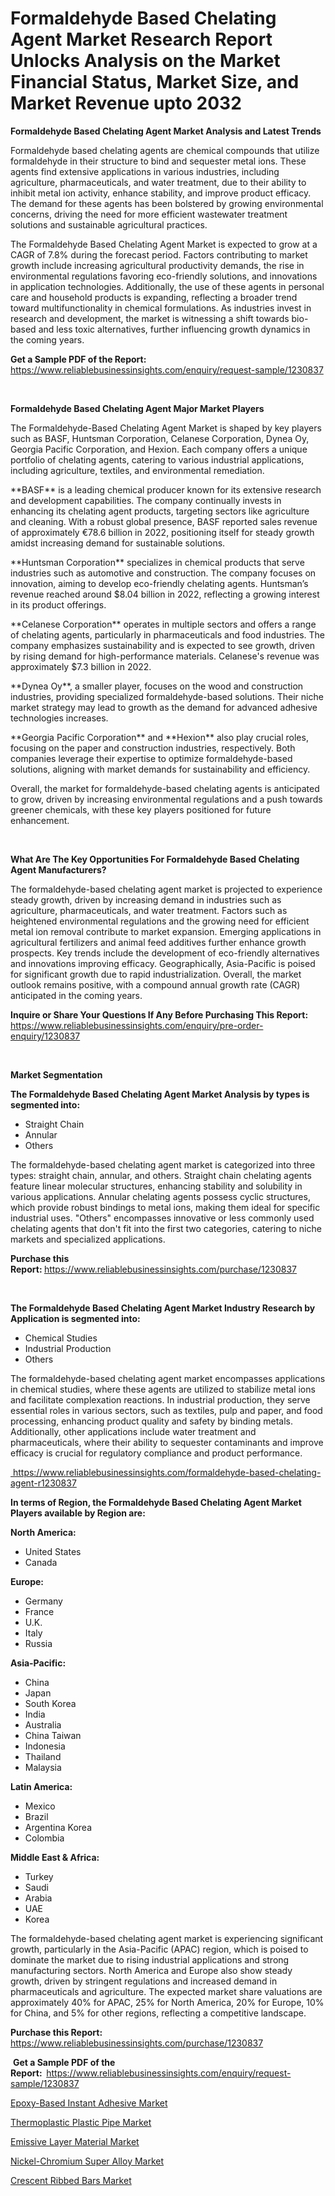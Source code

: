 <p><h1>Formaldehyde Based Chelating Agent Market Research Report Unlocks Analysis on the Market Financial Status, Market Size, and Market Revenue upto 2032</h1></p><p><strong>Formaldehyde Based Chelating Agent Market Analysis and Latest Trends</strong></p>
<p><p>Formaldehyde based chelating agents are chemical compounds that utilize formaldehyde in their structure to bind and sequester metal ions. These agents find extensive applications in various industries, including agriculture, pharmaceuticals, and water treatment, due to their ability to inhibit metal ion activity, enhance stability, and improve product efficacy. The demand for these agents has been bolstered by growing environmental concerns, driving the need for more efficient wastewater treatment solutions and sustainable agricultural practices.</p><p>The Formaldehyde Based Chelating Agent Market is expected to grow at a CAGR of 7.8% during the forecast period. Factors contributing to market growth include increasing agricultural productivity demands, the rise in environmental regulations favoring eco-friendly solutions, and innovations in application technologies. Additionally, the use of these agents in personal care and household products is expanding, reflecting a broader trend toward multifunctionality in chemical formulations. As industries invest in research and development, the market is witnessing a shift towards bio-based and less toxic alternatives, further influencing growth dynamics in the coming years.</p></p>
<p><strong>Get a Sample PDF of the Report:&nbsp;</strong> <a href="https://www.reliablebusinessinsights.com/enquiry/request-sample/1230837?utm_campaign=1106&utm_medium=2&utm_source=Github&utm_content=ia&utm_term=03022025&utm_id=formaldehyde-based-chelating-agent">https://www.reliablebusinessinsights.com/enquiry/request-sample/1230837</a></p>
<p>&nbsp;</p>
<p><strong>Formaldehyde Based Chelating Agent Major Market Players</strong></p>
<p><p>The Formaldehyde-Based Chelating Agent Market is shaped by key players such as BASF, Huntsman Corporation, Celanese Corporation, Dynea Oy, Georgia Pacific Corporation, and Hexion. Each company offers a unique portfolio of chelating agents, catering to various industrial applications, including agriculture, textiles, and environmental remediation.</p><p>**BASF** is a leading chemical producer known for its extensive research and development capabilities. The company continually invests in enhancing its chelating agent products, targeting sectors like agriculture and cleaning. With a robust global presence, BASF reported sales revenue of approximately €78.6 billion in 2022, positioning itself for steady growth amidst increasing demand for sustainable solutions.</p><p>**Huntsman Corporation** specializes in chemical products that serve industries such as automotive and construction. The company focuses on innovation, aiming to develop eco-friendly chelating agents. Huntsman’s revenue reached around $8.04 billion in 2022, reflecting a growing interest in its product offerings.</p><p>**Celanese Corporation** operates in multiple sectors and offers a range of chelating agents, particularly in pharmaceuticals and food industries. The company emphasizes sustainability and is expected to see growth, driven by rising demand for high-performance materials. Celanese's revenue was approximately $7.3 billion in 2022.</p><p>**Dynea Oy**, a smaller player, focuses on the wood and construction industries, providing specialized formaldehyde-based solutions. Their niche market strategy may lead to growth as the demand for advanced adhesive technologies increases.</p><p>**Georgia Pacific Corporation** and **Hexion** also play crucial roles, focusing on the paper and construction industries, respectively. Both companies leverage their expertise to optimize formaldehyde-based solutions, aligning with market demands for sustainability and efficiency.</p><p>Overall, the market for formaldehyde-based chelating agents is anticipated to grow, driven by increasing environmental regulations and a push towards greener chemicals, with these key players positioned for future enhancement.</p></p>
<p>&nbsp;</p>
<p><strong>What Are The Key Opportunities For Formaldehyde Based Chelating Agent Manufacturers?</strong></p>
<p><p>The formaldehyde-based chelating agent market is projected to experience steady growth, driven by increasing demand in industries such as agriculture, pharmaceuticals, and water treatment. Factors such as heightened environmental regulations and the growing need for efficient metal ion removal contribute to market expansion. Emerging applications in agricultural fertilizers and animal feed additives further enhance growth prospects. Key trends include the development of eco-friendly alternatives and innovations improving efficacy. Geographically, Asia-Pacific is poised for significant growth due to rapid industrialization. Overall, the market outlook remains positive, with a compound annual growth rate (CAGR) anticipated in the coming years.</p></p>
<p><strong>Inquire or Share Your Questions If Any Before Purchasing This Report:</strong> <a href="https://www.reliablebusinessinsights.com/enquiry/pre-order-enquiry/1230837?utm_campaign=1106&utm_medium=2&utm_source=Github&utm_content=ia&utm_term=03022025&utm_id=formaldehyde-based-chelating-agent">https://www.reliablebusinessinsights.com/enquiry/pre-order-enquiry/1230837</a></p>
<p>&nbsp;</p>
<p><strong>Market Segmentation</strong></p>
<p><strong>The Formaldehyde Based Chelating Agent Market Analysis by types is segmented into:</strong></p>
<p><ul><li>Straight Chain</li><li>Annular</li><li>Others</li></ul></p>
<p><p>The formaldehyde-based chelating agent market is categorized into three types: straight chain, annular, and others. Straight chain chelating agents feature linear molecular structures, enhancing stability and solubility in various applications. Annular chelating agents possess cyclic structures, which provide robust bindings to metal ions, making them ideal for specific industrial uses. "Others" encompasses innovative or less commonly used chelating agents that don't fit into the first two categories, catering to niche markets and specialized applications.</p></p>
<p><strong>Purchase this Report:&nbsp;</strong><a href="https://www.reliablebusinessinsights.com/purchase/1230837?utm_campaign=1106&utm_medium=2&utm_source=Github&utm_content=ia&utm_term=03022025&utm_id=formaldehyde-based-chelating-agent">https://www.reliablebusinessinsights.com/purchase/1230837</a></p>
<p>&nbsp;</p>
<p><strong>The Formaldehyde Based Chelating Agent Market Industry Research by Application is segmented into:</strong></p>
<p><ul><li>Chemical Studies</li><li>Industrial Production</li><li>Others</li></ul></p>
<p><p>The formaldehyde-based chelating agent market encompasses applications in chemical studies, where these agents are utilized to stabilize metal ions and facilitate complexation reactions. In industrial production, they serve essential roles in various sectors, such as textiles, pulp and paper, and food processing, enhancing product quality and safety by binding metals. Additionally, other applications include water treatment and pharmaceuticals, where their ability to sequester contaminants and improve efficacy is crucial for regulatory compliance and product performance.</p></p>
<p><a href="https://www.reliablebusinessinsights.com/formaldehyde-based-chelating-agent-r1230837?utm_campaign=1106&utm_medium=2&utm_source=Github&utm_content=ia&utm_term=03022025&utm_id=formaldehyde-based-chelating-agent">&nbsp;https://www.reliablebusinessinsights.com/formaldehyde-based-chelating-agent-r1230837</a></p>
<p><strong>In terms of Region, the Formaldehyde Based Chelating Agent Market Players available by Region are:</strong></p>
<p>
    <p> <strong> North America: </strong>
        <ul>
            <li>United States</li>
            <li>Canada</li>
        </ul>
        </p> 
    <p> <strong> Europe: </strong>
        <ul>
            <li>Germany</li>
            <li>France</li>
            <li>U.K.</li>
            <li>Italy</li>
            <li>Russia</li>
        </ul>
        </p> 
    <p> <strong> Asia-Pacific: </strong>
        <ul>
            <li>China</li>
            <li>Japan</li>
            <li>South Korea</li>
            <li>India</li>
            <li>Australia</li>
            <li>China Taiwan</li>
            <li>Indonesia</li>
            <li>Thailand</li>
            <li>Malaysia</li>
        </ul>
        </p> 
    <p> <strong> Latin America: </strong>
        <ul>
            <li>Mexico</li>
            <li>Brazil</li>
            <li>Argentina Korea</li>
            <li>Colombia</li>
        </ul>
        </p> 
    <p> <strong> Middle East & Africa: </strong>
        <ul>
            <li>Turkey</li>
            <li>Saudi</li>
            <li>Arabia</li>
            <li>UAE</li>
            <li>Korea</li>
        </ul>
    </p>
    </p>
<p><p>The formaldehyde-based chelating agent market is experiencing significant growth, particularly in the Asia-Pacific (APAC) region, which is poised to dominate the market due to rising industrial applications and strong manufacturing sectors. North America and Europe also show steady growth, driven by stringent regulations and increased demand in pharmaceuticals and agriculture. The expected market share valuations are approximately 40% for APAC, 25% for North America, 20% for Europe, 10% for China, and 5% for other regions, reflecting a competitive landscape.</p></p>
<p><strong>Purchase this Report: </strong><a href="https://www.reliablebusinessinsights.com/purchase/1230837?utm_campaign=1106&utm_medium=2&utm_source=Github&utm_content=ia&utm_term=03022025&utm_id=formaldehyde-based-chelating-agent">https://www.reliablebusinessinsights.com/purchase/1230837</a></p>
<p>&nbsp;<strong>Get a Sample PDF of the Report:&nbsp;&nbsp;</strong><a href="https://www.reliablebusinessinsights.com/enquiry/request-sample/1230837?utm_campaign=1106&utm_medium=2&utm_source=Github&utm_content=ia&utm_term=03022025&utm_id=formaldehyde-based-chelating-agent">https://www.reliablebusinessinsights.com/enquiry/request-sample/1230837</a></p>
<p><strong></strong></p>
<p><p><a href="https://github.com/sadimsamid/Market-Research-Report-List-1/blob/main/epoxy-based-instant-adhesive-market.md?utm_campaign=1106&utm_medium=2&utm_source=Github&utm_content=ia&utm_term=03022025&utm_id=formaldehyde-based-chelating-agent">Epoxy-Based Instant Adhesive Market</a></p><p><a href="https://github.com/aistraasinyo/Market-Research-Report-List-1/blob/main/thermoplastic-plastic-pipe-market.md?utm_campaign=1106&utm_medium=2&utm_source=Github&utm_content=ia&utm_term=03022025&utm_id=formaldehyde-based-chelating-agent">Thermoplastic Plastic Pipe Market</a></p><p><a href="https://github.com/penecorodz74/Market-Research-Report-List-1/blob/main/emissive-layer-material-market.md?utm_campaign=1106&utm_medium=2&utm_source=Github&utm_content=ia&utm_term=03022025&utm_id=formaldehyde-based-chelating-agent">Emissive Layer Material Market</a></p><p><a href="https://github.com/ivetasyizhi/Market-Research-Report-List-1/blob/main/nickel-chromium-super-alloy-market.md?utm_campaign=1106&utm_medium=2&utm_source=Github&utm_content=ia&utm_term=03022025&utm_id=formaldehyde-based-chelating-agent">Nickel-Chromium Super Alloy Market</a></p><p><a href="https://github.com/boysabotzoc/Market-Research-Report-List-1/blob/main/crescent-ribbed-bars-market.md?utm_campaign=1106&utm_medium=2&utm_source=Github&utm_content=ia&utm_term=03022025&utm_id=formaldehyde-based-chelating-agent">Crescent Ribbed Bars Market</a></p></p>